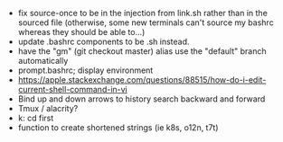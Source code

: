 - fix source-once to be in the injection from link.sh rather than in the sourced
  file (otherwise, some new terminals can't source my bashrc whereas they should
  be able to...)
- update .bashrc components to be .sh instead.
- have the "gm" (git checkout master) alias use the "default" branch automatically
- prompt.bashrc; display environment
- https://apple.stackexchange.com/questions/88515/how-do-i-edit-current-shell-command-in-vi
- Bind up and down arrows to history search backward and forward
- Tmux / alacrity?
- k: cd first
- function to create shortened strings (ie k8s, o12n, t7t)
